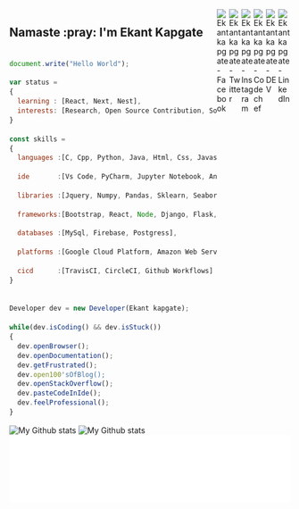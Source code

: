 <a href="https://www.linkedin.com/in/ekant-kapgate-494854167/">
  <img align="right" alt="Ekant kapgate - LinkedIn" width="22px" src="https://upload.wikimedia.org/wikipedia/commons/thumb/e/e9/Linkedin_icon.svg/256px-Linkedin_icon.svg.png"/>
</a>
<a href="https://dev.to/">
  <img align="right"  alt="Ekant kapgate - DEV" src="https://d2fltix0v2e0sb.cloudfront.net/dev-badge.svg" width="22px">
</a>
<a href="https://www.codechef.com/users/">
  <img align="right" alt="Ekant kapgate - Codechef" width="22px" src="https://api.iconify.design/simple-icons:codechef.svg?color=%2379553A"/>
</a>
<a href="https://instagram.com/">
  <img align="right" alt="Ekant kapgate - Instagram" width="22px" src="https://cdn.jsdelivr.net/npm/simple-icons@v3/icons/instagram.svg"/>
</a>
<a href="https://twitter.com/">
  <img align="right" alt="Ekant kapgate - Twitter" width="22px" src="https://upload.wikimedia.org/wikipedia/sco/9/9f/Twitter_bird_logo_2012.svg"/>
</a>
<a href="https://facebook.com/">
  <img align="right" alt="Ekant kapgate - Facebook" width="22px" src="https://cdn.jsdelivr.net/npm/simple-icons@v3/icons/facebook.svg"/>
</a>
<h2 align="left">Namaste :pray: I'm Ekant Kapgate</h2>

```js

document.write("Hello World");

var status = 
{ 
  learning : [React, Next, Nest],
  interests: [Research, Open Source Contribution, Software Devlopment]
}

const skills = 
{
  languages :[C, Cpp, Python, Java, Html, Css, Javascript, C#, Go, React, Next],
  
  ide       :[Vs Code, PyCharm, Jupyter Notebook, Android Studio, Eclipse],
  
  libraries :[Jquery, Numpy, Pandas, Sklearn, Seaborn, Matplotlib, Tkinter, Tensorflow],
  
  frameworks:[Bootstrap, React, Node, Django, Flask, .Net],
  
  databases :[MySql, Firebase, Postgress],
  
  platforms :[Google Cloud Platform, Amazon Web Services, Github Pages, Azure],
  
  cicd      :[TravisCI, CircleCI, Github Workflows]
}


Developer dev = new Developer(Ekant kapgate);

while(dev.isCoding() && dev.isStuck())  
{
  dev.openBrowser();
  dev.openDocumentation();
  dev.getFrustrated();
  dev.open100'sOfBlog();
  dev.openStackOverflow();
  dev.pasteCodeInIde();
  dev.feelProfessional();
}


```

 <img alt="My Github stats" align="center" border-radius="40px" width="800px" height="200px" src="https://github-readme-stats.vercel.app/api?username=ekant1999&count_private=true&show_icons=true&hide_border=true&theme=react" href="https://github.com/ekant1999"/>
 

<img alt="My Github stats" align="center" border-radius="40px" width="800px" height="200px" src="https://github-readme-streak-stats.herokuapp.com/?user=ekant1999&theme=ayu-mirage&layout=compact" alt="saurav-skl" />
<img height="120" alt="Thanks for visiting my profile" width="100%" src="https://github.com/ekant1999/ekant1999/blob/main/marquee.svg" />

